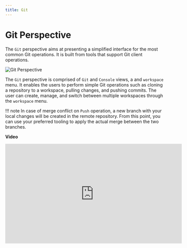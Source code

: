 ```yaml
---
title: Git
---
```


Git Perspective
===

The `Git` perspective aims at presenting a simplified interface for the most common Git operations. It is built from tools that support Git client operations.

![Git Perspective](../../../images/ide_perspective_git.png)

The `Git` perspective is comprised of `Git` and `Console` views, a and `workspace` menu. It enables the users to perform simple Git operations such as cloning a repository to a workspace, pulling changes, and pushing commits. The user can create, manage, and switch between multiple workspaces through the `workspace` menu.

!!! note
	In case of merge conflict on `Push` operation, a new branch with your local changes will be created in the remote repository. From this point, you can use your preferred tooling to apply the actual merge between the two branches.

**Video**

<iframe width="560" height="315" src="https://www.youtube.com/embed/8CN3fSwV5YE" frameborder="0" allow="accelerometer; autoplay; clipboard-write; encrypted-media; gyroscope; picture-in-picture" allowfullscreen></iframe>